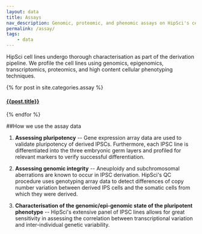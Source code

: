 ```yaml
---
layout: data
title: Assays
nav_description: Genomic, proteomic, and phenomic assays on HipSci's cell lines
permalink: /assay/
tags:
    - data
---
```


HipSci cell lines undergo thorough characterisation as part of the derivation
pipeline. We profile the cell lines using genomics, epigenomics,
transcriptomics, proteomics, and high content cellular phenotyping techniques.

<nav>
<div class="row navigation">
{% for post in site.categories.assay %}
<div class="col-md-6 col-sm-6 col-xs-6 nav-item">
<a href="{{post.url}}">
<h4 class="nav-title">{{post.title}}</h4>
</a>
</div>
{% endfor %}
</div>
</nav>

##How we use the assay data

1. **Assessing pluripotency** -- Gene expression array data are used
to validate pluripotency of derived IPSCs.  Furthermore, each IPSC line is differentiated
into the three embryonic germ layers and profiled for relevant markers to verify successful differentiation.

2. **Assessing genomic integrity** -- Aneuploidy and subchromosomal aberrations are known to occur in IPSC derivation.
HipSci's QC procedure uses genotyping array data to detect
differences of copy number variation between derived IPS cells and the somatic cells from which they were derived.

3. **Characterisation of the genomic/epi-genomic state of the pluripotent phenotype** --
HipSci's extensive panel of IPSC lines allows for great sensitivity in assessing the correlation
between transcriptional variation and inter-individual genetic variability.


